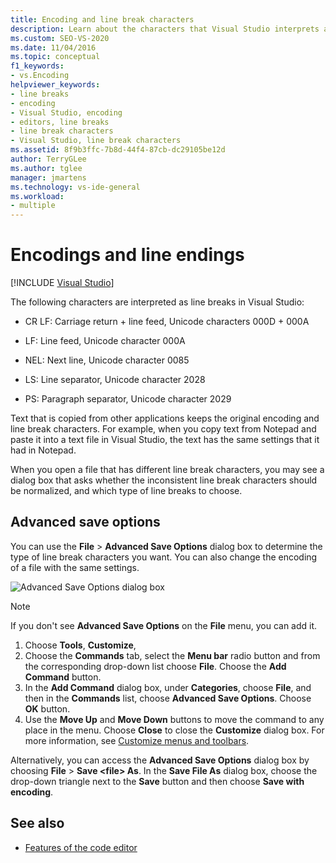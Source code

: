 ```yaml
---
title: Encoding and line break characters
description: Learn about the characters that Visual Studio interprets as line breaks and how original encoding and line break characters are maintained.
ms.custom: SEO-VS-2020
ms.date: 11/04/2016
ms.topic: conceptual
f1_keywords:
- vs.Encoding
helpviewer_keywords:
- line breaks
- encoding
- Visual Studio, encoding
- editors, line breaks
- line break characters
- Visual Studio, line break characters
ms.assetid: 8f9b3ffc-7b8d-44f4-87cb-dc29105be12d
author: TerryGLee
ms.author: tglee
manager: jmartens
ms.technology: vs-ide-general
ms.workload:
- multiple
---
```

# Encodings and line endings

 [!INCLUDE [Visual Studio](~/includes/applies-to-version/vs-windows-only.md)]

The following characters are interpreted as line breaks in Visual Studio:

- CR LF: Carriage return + line feed, Unicode characters 000D + 000A

- LF: Line feed, Unicode character 000A

- NEL: Next line, Unicode character 0085

- LS: Line separator, Unicode character 2028

- PS: Paragraph separator, Unicode character 2029

Text that is copied from other applications keeps the original encoding and line break characters. For example, when you copy text from Notepad and paste it into a text file in Visual Studio, the text has the same settings that it had in Notepad.

When you open a file that has different line break characters, you may see a dialog box that asks whether the inconsistent line break characters should be normalized, and which type of line breaks to choose.

## Advanced save options

You can use the **File** > **Advanced Save Options** dialog box to determine the type of line break characters you want. You can also change the encoding of a file with the same settings.

![Advanced Save Options dialog box](media/line_endings.png)

> [!NOTE]
> If you don't see **Advanced Save Options** on the **File** menu, you can add it. 
> 1. Choose **Tools**, **Customize**, 
> 1. Choose the **Commands** tab, select the **Menu bar** radio button and from the corresponding drop-down list choose **File**. Choose the **Add Command** button. 
> 1. In the **Add Command** dialog box, under **Categories**, choose **File**, and then in the **Commands** list, choose **Advanced Save Options**. Choose **OK** button.
> 1. Use the **Move Up** and **Move Down** buttons to move the command to any place in the menu. Choose **Close** to close the **Customize** dialog box. 
> For more information, see [Customize menus and toolbars](../ide/how-to-customize-menus-and-toolbars-in-visual-studio.md#customizing_menu).
>
> Alternatively, you can access the **Advanced Save Options** dialog box by choosing **File** > **Save \<file\> As**. In the **Save File As** dialog box, choose the drop-down triangle next to the **Save** button and then choose **Save with encoding**.

## See also

- [Features of the code editor](../ide/writing-code-in-the-code-and-text-editor.md)
